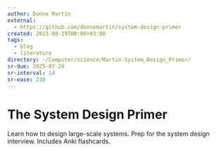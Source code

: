```yaml
---
author: Donne Martin
external:
  - https://github.com/donnemartin/system-design-primer
created: 2023-08-19T00:00+03:00
tags:
  - blog
  - literature
directory: ~/Computer/science/Martin-System_Design_Primer/
sr-due: 2025-07-29
sr-interval: 14
sr-ease: 230
---
```


# The System Design Primer

Learn how to design large-scale systems. Prep for the system design interview. Includes Anki flashcards.

